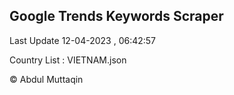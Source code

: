 

## Google Trends Keywords Scraper 
 
Last Update 12-04-2023 , 06:42:57

Country List :
VIETNAM.json



© Abdul Muttaqin 
